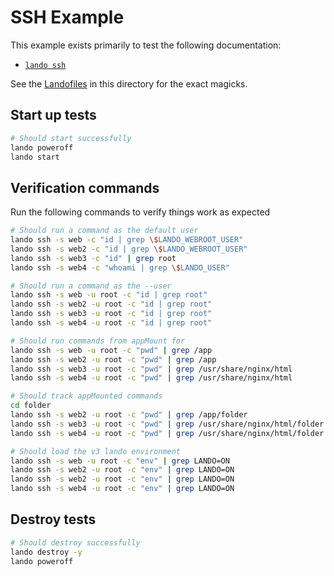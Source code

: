 # SSH Example

This example exists primarily to test the following documentation:

* [`lando ssh`](https://docs.lando.dev/cli/ssh.html)

See the [Landofiles](https://docs.lando.dev/config/lando.html) in this directory for the exact magicks.

## Start up tests

```bash
# Should start successfully
lando poweroff
lando start
```

## Verification commands

Run the following commands to verify things work as expected

```bash
# Should run a command as the default user
lando ssh -s web -c "id | grep \$LANDO_WEBROOT_USER"
lando ssh -s web2 -c "id | grep \$LANDO_WEBROOT_USER"
lando ssh -s web3 -c "id" | grep root
lando ssh -s web4 -c "whoami | grep \$LANDO_USER"

# Should run a command as the --user
lando ssh -s web -u root -c "id | grep root"
lando ssh -s web2 -u root -c "id | grep root"
lando ssh -s web3 -u root -c "id | grep root"
lando ssh -s web4 -u root -c "id | grep root"

# Should run commands from appMount for
lando ssh -s web -u root -c "pwd" | grep /app
lando ssh -s web2 -u root -c "pwd" | grep /app
lando ssh -s web3 -u root -c "pwd" | grep /usr/share/nginx/html
lando ssh -s web4 -u root -c "pwd" | grep /usr/share/nginx/html

# Should track appMounted commands
cd folder
lando ssh -s web2 -u root -c "pwd" | grep /app/folder
lando ssh -s web3 -u root -c "pwd" | grep /usr/share/nginx/html/folder
lando ssh -s web4 -u root -c "pwd" | grep /usr/share/nginx/html/folder

# Should load the v3 lando environment
lando ssh -s web -u root -c "env" | grep LANDO=ON
lando ssh -s web2 -u root -c "env" | grep LANDO=ON
lando ssh -s web2 -u root -c "env" | grep LANDO=ON
lando ssh -s web4 -u root -c "env" | grep LANDO=ON
```

## Destroy tests

```bash
# Should destroy successfully
lando destroy -y
lando poweroff
```

